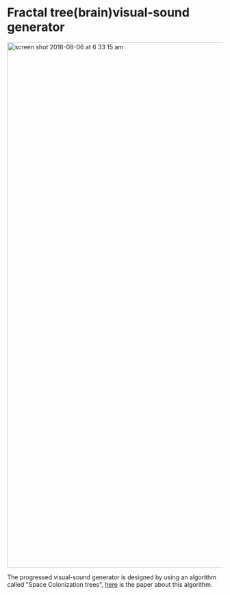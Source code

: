 # Fractal tree(brain)visual-sound generator
<img width="1227" alt="screen shot 2018-08-06 at 6 33 15 am" src="https://user-images.githubusercontent.com/41480919/43726013-0609e35e-996c-11e8-84b7-fb5c900ee341.png">

The progressed visual-sound generator is designed by using an algorithm called "Space Colonization trees", [here](http://algorithmicbotany.org/papers/colonization.egwnp2007.large.pdf) is the paper about this algorithm.
